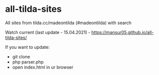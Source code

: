 # all-tilda-sites
All sites from tilda.cc/madeontilda (#madeontilda) with search


Watch current (last update - 15.04.2021) - https://mansur05.github.io/all-tilda-sites/


If you want to update:
- git clone
- php parser.php
- open index.html in ur browser
